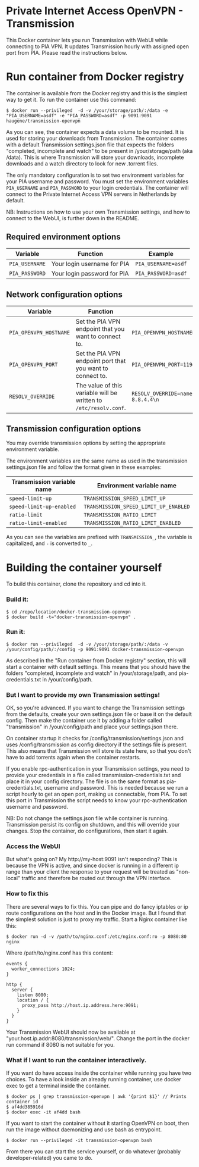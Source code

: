 Private Internet Access OpenVPN - Transmission
===
This Docker container lets you run Transmission with WebUI while connecting to PIA VPN. It updates Transmission hourly with assigned open port from PIA. Please read the instructions below.

# Run container from Docker registry
The container is available from the Docker registry and this is the simplest way to get it. To run the container use this command:

```
$ docker run --privileged  -d -v /your/storage/path/:/data -e "PIA_USERNAME=asdf" -e "PIA_PASSWORD=asdf" -p 9091:9091 haugene/transmission-openvpn
```

As you can see, the container expects a data volume to be mounted. It is used for storing your downloads from Transmission. The container comes with a default Transmission settings.json file that expects the folders "completed, incomplete and watch" to be present in /your/storage/path (aka /data). This is where Transmission will store your downloads, incomplete downloads and a watch directory to look for new .torrent files.

The only mandatory configuration is to set two environment variables for your PIA username and password. You must set the environment variables `PIA_USERNAME` and `PIA_PASSWORD` to your login credentials. The container will connect to the Private Internet Access VPN servers in Netherlands by default.

NB: Instructions on how to use your own Transmission settings, and how to connect to the WebUI, is further down in the README.

## Required environment options
| Variable | Function | Example |
|----------|----------|-------|
|`PIA_USERNAME`|Your login username for PIA|`PIA_USERNAME=asdf`|
|`PIA_PASSWORD`|Your login password for PIA|`PIA_PASSWORD=asdf`|

## Network configuration options
| Variable | Function | Example |
|----------|----------|-------|
|`PIA_OPENVPN_HOSTNAME`| Set the PIA VPN endpoint that you want to connect to. | `PIA_OPENVPN_HOSTNAME=nl.privateinternetaccess.com`|
|`PIA_OPENVPN_PORT`| Set the PIA VPN endpoint port that you want to connect to. | `PIA_OPENVPN_PORT=1194`|
|`RESOLV_OVERRIDE` | The value of this variable will be written to `/etc/resolv.conf`. | `RESOLV_OVERRIDE=nameserver 8.8.8.8\nnameserver 8.8.4.4\n`|

## Transmission configuration options

You may override transmission options by setting the appropriate environment variable.

The environment variables are the same name as used in the transmission settings.json file and follow the format given in these examples:

| Transmission variable name | Environment variable name |
|----------------------------|---------------------------|
| `speed-limit-up` | `TRANSMISSION_SPEED_LIMIT_UP` |
| `speed-limit-up-enabled` | `TRANSMISSION_SPEED_LIMIT_UP_ENABLED` |
| `ratio-limit` | `TRANSMISSION_RATIO_LIMIT` |
| `ratio-limit-enabled` | `TRANSMISSION_RATIO_LIMIT_ENABLED` |

As you can see the variables are prefixed with `TRANSMISSION_`, the variable is capitalized, and `-` is converted to `_`.

# Building the container yourself
To build this container, clone the repository and cd into it.

### Build it:
```
$ cd /repo/location/docker-transmission-openvpn
$ docker build -t="docker-transmission-openvpn" .
```
### Run it:
```
$ docker run --privileged  -d -v /your/storage/path/:/data -v /your/config/path/:/config -p 9091:9091 docker-transmission-openvpn
```

As described in the "Run container from Docker registry" section, this will start a container with default settings. This means that you should have the folders "completed, incomplete and watch" in /your/storage/path, and pia-credentials.txt in /your/config/path.

### But I want to provide my own Transmission settings!
OK, so you're advanced. If you want to change the Transmission settings from the defaults, create your own settings.json file or base it on the default config. Then make the container use it by adding a folder called "transmission" in /your/config/path and place your settings.json there.

On container startup it checks for /config/transmission/settings.json and uses /config/transmission as config directory if the settings file is present. This also means that Transmission will store its state here, so that you don't have to add torrents again when the container restarts.

If you enable rpc-authentication in your Transmission settings, you need to provide your credentials in a file called transmission-credentials.txt and place it in your config directory. The file is on the same format as pia-credentials.txt, username and password. This is needed because we run a script hourly to get an open port, making us connectable, from PIA. To set this port in Transmission the script needs to know your rpc-authentication username and password.

NB: Do not change the settings.json file while container is running. Transmission persist its config on shutdown, and this will override your changes. Stop the container, do configurations, then start it again.

### Access the WebUI
But what's going on? My http://my-host:9091 isn't responding?
This is because the VPN is active, and since docker is running in a different ip range than your client the response to your request will be treated as "non-local" traffic and therefore be routed out through the VPN interface.

### How to fix this
There are several ways to fix this. You can pipe and do fancy iptables or ip route configurations on the host and in the Docker image. But I found that the simplest solution is just to proxy my traffic. Start a Nginx container like this:

```
$ docker run -d -v /path/to/nginx.conf:/etc/nginx.conf:ro -p 8080:80 nginx
```
Where /path/to/nginx.conf has this content:

```
events {
  worker_connections 1024;
}

http {
  server {
    listen 8080;
    location / {
      proxy_pass http://host.ip.address.here:9091;
    }
  }
}
```
Your Transmission WebUI should now be avaliable at "your.host.ip.addr:8080/transmission/web/".
Change the port in the docker run command if 8080 is not suitable for you.

### What if I want to run the container interactively.
If you want do have access inside the container while running you have two choices. To have a look inside an already running container, use docker exec to get a terminal inside the container.

```
$ docker ps | grep transmission-openvpn | awk '{print $1}' // Prints container id
$ af4dd385916d
$ docker exec -it af4dd bash
```

If you want to start the container without it starting OpenVPN on boot, then run the image without daemonizing and use bash as entrypoint.

```
$ docker run --privileged -it transmission-openvpn bash
```

From there you can start the service yourself, or do whatever (probably developer-related) you came to do.
